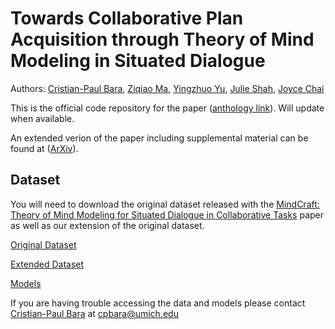 # Towards Collaborative Plan Acquisition through Theory of Mind Modeling in Situated Dialogue

Authors: [Cristian-Paul Bara](https://sled.eecs.umich.edu/author/cristian-paul-bara/), [Ziqiao Ma](https://sled.eecs.umich.edu/author/ziqiao-martin-ma/), [Yingzhuo Yu](https://www.yyzjason.com/), [Julie Shah](https://interactive.mit.edu/about/people/julie), [Joyce Chai](https://web.eecs.umich.edu/~chaijy/)

This is the official code repository for the paper ([anthology link]()). Will update when available.

An extended verion of the paper including supplemental material can be found at ([ArXiv](http://arxiv.org/abs/2305.11271)).

## Dataset

You will need to download the original dataset released with the [MindCraft: Theory of Mind Modeling for Situated Dialogue in Collaborative Tasks](https://aclanthology.org/2021.emnlp-main.85/) paper as well as our extension of the original dataset.

[Original Dataset](https://huggingface.co/datasets/sled-umich/MindCraft)

[Extended Dataset](https://huggingface.co/datasets/sled-umich/MindCraft2)

[Models]()

If you are having trouble accessing the data and models please contact [Cristian-Paul Bara](https://sled.eecs.umich.edu/author/cristian-paul-bara/) at [cpbara@umich.edu](cpbara@umich.edu)
